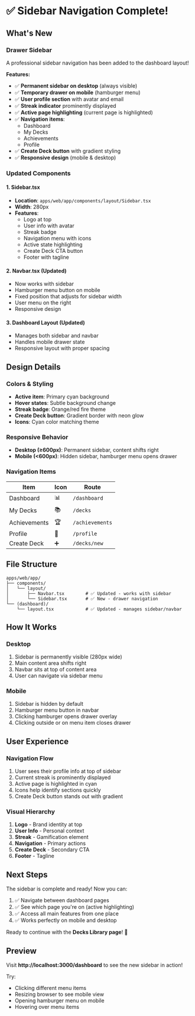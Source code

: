# ✅ Sidebar Navigation Complete!

## What's New

### Drawer Sidebar

A professional sidebar navigation has been added to the dashboard layout!

**Features:**

- ✅ **Permanent sidebar on desktop** (always visible)
- ✅ **Temporary drawer on mobile** (hamburger menu)
- ✅ **User profile section** with avatar and email
- ✅ **Streak indicator** prominently displayed
- ✅ **Active page highlighting** (current page is highlighted)
- ✅ **Navigation items**:
  - Dashboard
  - My Decks
  - Achievements
  - Profile
- ✅ **Create Deck button** with gradient styling
- ✅ **Responsive design** (mobile & desktop)

### Updated Components

#### 1. Sidebar.tsx

- **Location**: `apps/web/app/components/layout/Sidebar.tsx`
- **Width**: 280px
- **Features**:
  - Logo at top
  - User info with avatar
  - Streak badge
  - Navigation menu with icons
  - Active state highlighting
  - Create Deck CTA button
  - Footer with tagline

#### 2. Navbar.tsx (Updated)

- Now works with sidebar
- Hamburger menu button on mobile
- Fixed position that adjusts for sidebar width
- User menu on the right
- Responsive design

#### 3. Dashboard Layout (Updated)

- Manages both sidebar and navbar
- Handles mobile drawer state
- Responsive layout with proper spacing

## Design Details

### Colors & Styling

- **Active item**: Primary cyan background
- **Hover states**: Subtle background change
- **Streak badge**: Orange/red fire theme
- **Create Deck button**: Gradient border with neon glow
- **Icons**: Cyan color matching theme

### Responsive Behavior

- **Desktop (≥600px)**: Permanent sidebar, content shifts right
- **Mobile (<600px)**: Hidden sidebar, hamburger menu opens drawer

### Navigation Items

| Item         | Icon | Route           |
| ------------ | ---- | --------------- |
| Dashboard    | 📊   | `/dashboard`    |
| My Decks     | 📚   | `/decks`        |
| Achievements | 🏆   | `/achievements` |
| Profile      | 👤   | `/profile`      |
| Create Deck  | ➕   | `/decks/new`    |

## File Structure

```
apps/web/app/
├── components/
│   └── layout/
│       ├── Navbar.tsx        # ✅ Updated - works with sidebar
│       └── Sidebar.tsx       # ✅ New - drawer navigation
└── (dashboard)/
    └── layout.tsx            # ✅ Updated - manages sidebar/navbar
```

## How It Works

### Desktop

1. Sidebar is permanently visible (280px wide)
2. Main content area shifts right
3. Navbar sits at top of content area
4. User can navigate via sidebar menu

### Mobile

1. Sidebar is hidden by default
2. Hamburger menu button in navbar
3. Clicking hamburger opens drawer overlay
4. Clicking outside or on menu item closes drawer

## User Experience

### Navigation Flow

1. User sees their profile info at top of sidebar
2. Current streak is prominently displayed
3. Active page is highlighted in cyan
4. Icons help identify sections quickly
5. Create Deck button stands out with gradient

### Visual Hierarchy

1. **Logo** - Brand identity at top
2. **User Info** - Personal context
3. **Streak** - Gamification element
4. **Navigation** - Primary actions
5. **Create Deck** - Secondary CTA
6. **Footer** - Tagline

## Next Steps

The sidebar is complete and ready! Now you can:

1. ✅ Navigate between dashboard pages
2. ✅ See which page you're on (active highlighting)
3. ✅ Access all main features from one place
4. ✅ Works perfectly on mobile and desktop

Ready to continue with the **Decks Library page**! 🚀

## Preview

Visit **http://localhost:3000/dashboard** to see the new sidebar in action!

Try:

- Clicking different menu items
- Resizing browser to see mobile view
- Opening hamburger menu on mobile
- Hovering over menu items
